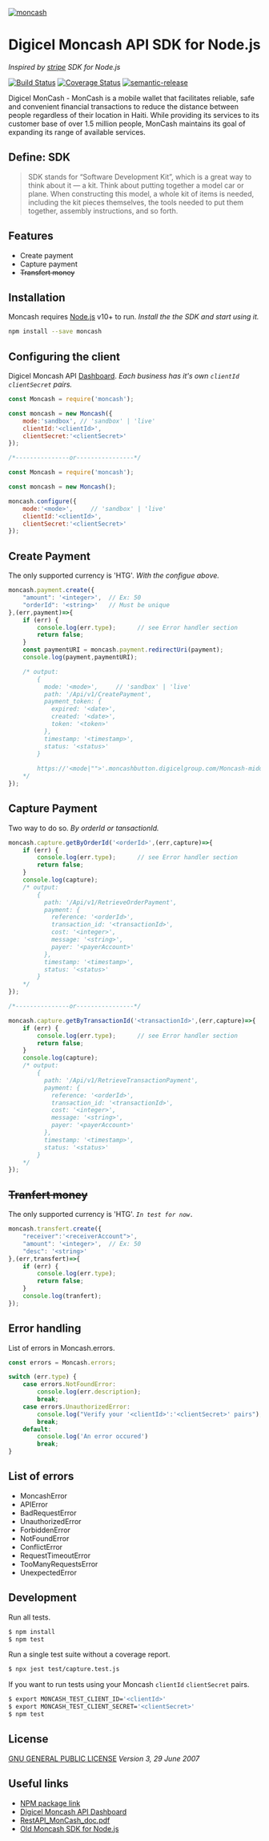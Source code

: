 [![moncash](https://sandbox.moncashbutton.digicelgroup.com/Moncash-middleware/resources/assets/images/MC_button.png)](https://sandbox.moncashbutton.digicelgroup.com/)

# Digicel Moncash API SDK for Node.js
_Inspired by [stripe](https://github.com/stripe/stripe-node) SDK for Node.js_

[![Build Status](https://travis-ci.com/allyourdate-team/moncash-node.js.svg?branch=main)](https://travis-ci.com/allyourdate-team/moncash-node.js) [![Coverage Status](https://coveralls.io/repos/github/allyourdate-team/moncash-node.js/badge.svg?branch=main)](https://coveralls.io/github/allyourdate-team/moncash-node.js?branch=main) [![semantic-release](https://img.shields.io/badge/%20%20%F0%9F%93%A6%F0%9F%9A%80-semantic--release-e10079.svg)](https://github.com/semantic-release/semantic-release)

Digicel MonCash - MonCash is a mobile wallet that facilitates reliable, safe and convenient financial transactions to reduce the distance between people regardless of their location in Haiti. While providing its services to its customer base of over 1.5 million people, MonCash maintains its goal of expanding its range of available services.

## Define: SDK
> SDK stands for “Software Development Kit”, which is a great way to think about it — a kit.
> Think about putting together a model car or plane. When constructing this  model, a whole kit of items is needed, including the kit pieces themselves, the tools needed to put them together, assembly instructions, and so forth.

## Features
- Create payment
- Capture payment
- ~~Transfert money~~

## Installation
Moncash requires [Node.js](https://nodejs.org/) v10+ to run.
_Install the the SDK and start using it._

```sh
npm install --save moncash
```

## Configuring the client
Digicel Moncash API [Dashboard](https://sandbox.moncashbutton.digicelgroup.com/Moncash-business/Login).
_Each business has it's own `clientId` `clientSecret` pairs._
```javascript
const Moncash = require('moncash');

const moncash = new Moncash({
    mode:'sandbox', // 'sandbox' | 'live'
    clientId:'<clientId>',
    clientSecret:'<clientSecret>'
});

/*---------------or----------------*/

const Moncash = require('moncash');

const moncash = new Moncash();

moncash.configure({
    mode:'<mode>',     // 'sandbox' | 'live'
    clientId:'<clientId>',
    clientSecret:'<clientSecret>'
});
```
## Create Payment
The only supported currency is 'HTG'.
_With the configue above._
```javascript
moncash.payment.create({
    "amount": '<integer>',  // Ex: 50
    "orderId": '<string>'   // Must be unique 
},(err,payment)=>{
    if (err) {
        console.log(err.type);      // see Error handler section
        return false;
    }
    const paymentURI = moncash.payment.redirectUri(payment);
    console.log(payment,paymentURI);

    /* output:
        {
          mode: '<mode>',     // 'sandbox' | 'live'
          path: '/Api/v1/CreatePayment',
          payment_token: {
            expired: '<date>',
            created: '<date>',
            token: '<token>'
          },
          timestamp: '<timestamp>',
          status: '<status>'
        } 
        
        https://'<mode|"">'.moncashbutton.digicelgroup.com/Moncash-middleware/Payment/Redirect?token='<token>'
    */
});
```
## Capture Payment
Two way to do so.
_By orderId or tansactionId._
```javascript
moncash.capture.getByOrderId('<orderId>',(err,capture)=>{
    if (err) {
        console.log(err.type);      // see Error handler section
        return false;
    }
    console.log(capture);
    /* output:
        {
          path: '/Api/v1/RetrieveOrderPayment',
          payment: {
            reference: '<orderId>',
            transaction_id: '<transactionId>',
            cost: '<integer>',
            message: '<string>',
            payer: '<payerAccount>'
          },
          timestamp: '<timestamp>',
          status: '<status>'
        }
    */
});

/*---------------or----------------*/

moncash.capture.getByTransactionId('<transactionId>',(err,capture)=>{
    if (err) {
        console.log(err.type);      // see Error handler section
        return false;
    }
    console.log(capture);
    /* output:
        {
          path: '/Api/v1/RetrieveTransactionPayment',
          payment: {
            reference: '<orderId>',
            transaction_id: '<transactionId>',
            cost: '<integer>',
            message: '<string>',
            payer: '<payerAccount>'
          },
          timestamp: '<timestamp>',
          status: '<status>'
        }
    */
});
```

## ~~Tranfert money~~
The only supported currency is 'HTG'.
_`In test for now.`_
```javascript
moncash.transfert.create({
    "receiver":'<receiverAccount">',
    "amount": '<integer>',  // Ex: 50
    "desc": '<string>'
},(err,transfert)=>{
    if (err) {
        console.log(err.type);
        return false;
    }
    console.log(tranfert);
});
```

## Error handling
List of errors in Moncash.errors.
```javascript
const errors = Moncash.errors;

switch (err.type) {
    case errors.NotFoundError:
        console.log(err.description);
        break;
    case errors.UnauthorizedError:
        console.log("Verify your '<clientId>':'<clientSecret>' pairs");
        break;
    default:
        console.log('An error occured')
        break;
}
```
## List of errors
- MoncashError
- APIError
- BadRequestError
- UnauthorizedError
- ForbiddenError
- NotFoundError
- ConflictError
- RequestTimeoutError
- TooManyRequestsError
- UnexpectedError


## Development
Run all tests.
```bash
$ npm install
$ npm test
```

Run a single test suite without a coverage report.

```bash
$ npx jest test/capture.test.js
```

If you want to run tests using your Moncash `clientId` `clientSecret` pairs.

```bash
$ export MONCASH_TEST_CLIENT_ID='<clientId>'
$ export MONCASH_TEST_CLIENT_SECRET='<clientSecret>'
$ npm test
```

## License
[GNU GENERAL PUBLIC LICENSE](https://www.gnu.org/licenses/gpl-3.0.txt)
_Version 3, 29 June 2007_

## Useful links
- [NPM package link](https://www.npmjs.com/package/moncash)
- [Digicel Moncash API Dashboard](https://sandbox.moncashbutton.digicelgroup.com)
- [RestAPI_MonCash_doc.pdf](https://sandbox.moncashbutton.digicelgroup.com/Moncash-business/resources/doc/RestAPI_MonCash_doc.pdf)
- [Old Moncash SDK for Node.js](https://github.com/ecelestin/ecelestin-Moncash-sdk-nodejs)
